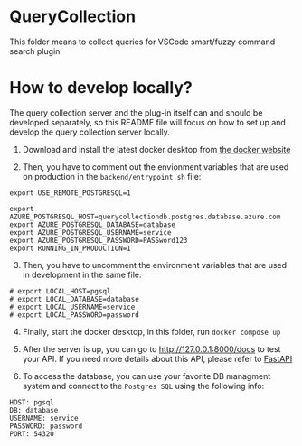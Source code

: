 # QueryCollection
This folder means to collect queries for VSCode smart/fuzzy command search plugin

# How to develop locally?

The query collection server and the plug-in itself can and should be developed separately,
so this README file will focus on how to set up and develop the query collection server locally.

1. Download and install the latest docker desktop from [the docker website](https://www.docker.com/products/docker-desktop/)

2. Then, you have to comment out the envionment variables that are used on production in the `backend/entrypoint.sh` file:

```
export USE_REMOTE_POSTGRESQL=1

export AZURE_POSTGRESQL_HOST=querycollectiondb.postgres.database.azure.com
export AZURE_POSTGRESQL_DATABASE=database
export AZURE_POSTGRESQL_USERNAME=service
export AZURE_POSTGRESQL_PASSWORD=PASSword123
export RUNNING_IN_PRODUCTION=1
```

3. Then, you have to uncomment the environment variables that are used in development in the same file:

```
# export LOCAL_HOST=pgsql
# export LOCAL_DATABASE=database
# export LOCAL_USERNAME=service
# export LOCAL_PASSWORD=password
```

4. Finally, start the docker desktop, in this folder, run `docker compose up`

5. After the server is up, you can go to http://127.0.0.1:8000/docs to test your API. If you need more details about this API,
please refer to [FastAPI](https://fastapi.tiangolo.com/)

6. To access the database, you can use your favorite DB managment system and connect to the `Postgres SQL` using the following info:

```
HOST: pgsql
DB: database
USERNAME: service
PASSWORD: password
PORT: 54320
```
